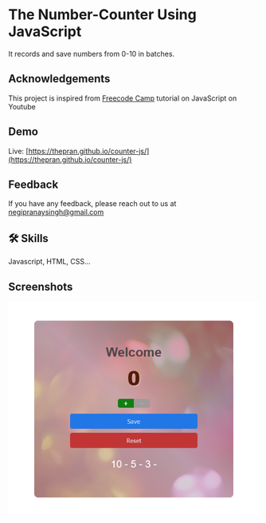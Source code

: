 

# The Number-Counter Using JavaScript
It records and save numbers from 0-10 in batches. 



## Acknowledgements
This project is inspired from [Freecode Camp](https://youtu.be/jS4aFq5-91M) tutorial on JavaScript on Youtube

## Demo

Live: [https://thepran.github.io/counter-js/](https://thepran.github.io/counter-js/)


## Feedback

If you have any feedback, please reach out to us at negipranaysingh@gmail.com


## 🛠 Skills
Javascript, HTML, CSS...


## Screenshots

![App Screenshot](screenshot/screenshot.png)

